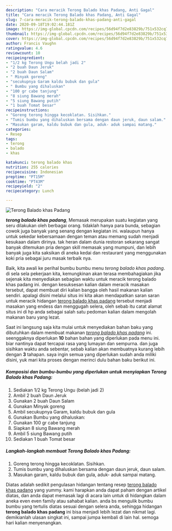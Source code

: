 ```yaml
---
description: "Cara meracik Terong Balado khas Padang, Anti Gagal"
title: "Cara meracik Terong Balado khas Padang, Anti Gagal"
slug: 7-cara-meracik-terong-balado-khas-padang-anti-gagal
date: 2020-09-18T19:02:44.181Z
image: https://img-global.cpcdn.com/recipes/56d94f7d2e83829b/751x532cq70/terong-balado-khas-padang-foto-resep-utama.jpg
thumbnail: https://img-global.cpcdn.com/recipes/56d94f7d2e83829b/751x532cq70/terong-balado-khas-padang-foto-resep-utama.jpg
cover: https://img-global.cpcdn.com/recipes/56d94f7d2e83829b/751x532cq70/terong-balado-khas-padang-foto-resep-utama.jpg
author: Francis Vaughn
ratingvalue: 4.6
reviewcount: 10
recipeingredient:
- "1/2 kg Terong Ungu belah jadi 2"
- "2 buah Daun Jeruk"
- "2 buah Daun Salam"
- " Minyak goreng"
- "secukupnya Garam kaldu bubuk dan gula"
- " Bumbu yang dihaluskan"
- "100 gr cabe tanjung"
- "8 siung Bawang merah"
- "5 siung Bawang putih"
- "1 buah Tomat besar"
recipeinstructions:
- "Goreng terong hingga kecoklatan. Sisihkan."
- "Tumis bumbu yang dihaluskan bersama dengan daun jeruk, daun salam."
- "Masukan garam, kaldu bubuk dan gula, aduk- aduk sampai matang."
categories:
- Resep
tags:
- terong
- balado
- khas

katakunci: terong balado khas 
nutrition: 255 calories
recipecuisine: Indonesian
preptime: "PT15M"
cooktime: "PT43M"
recipeyield: "2"
recipecategory: Lunch

---
```



![Terong Balado khas Padang](https://img-global.cpcdn.com/recipes/56d94f7d2e83829b/751x532cq70/terong-balado-khas-padang-foto-resep-utama.jpg)

<b><i>terong balado khas padang</i></b>, Memasak merupakan suatu kegiatan yang seru dilakukan oleh berbagai orang. tidaklah hanya para bunda, sebagian cowok juga banyak yang senang dengan kegiatan ini. walaupun hanya untuk sekedar kebersamaan dengan teman atau memang sudah menjadi kesukaan dalam dirinya. tak heran dalam dunia restoran sekarang sangat banyak ditemukan pria dengan skill memasak yang mumpuni, dan lebih banyak juga kita saksikan di aneka kedai dan restaurant yang menggunakan koki pria sebagai juru masak terbaik nya.



Baik, kita awali ke perihal bumbu bumbu menu <i>terong balado khas padang</i>. di sela sela pekerjaan kita, kemungkinan akan terasa membahagiakan jika sejenak kita menyediakan sebagian waktu untuk meracik terong balado khas padang ini. dengan kesuksesan kalian dalam meracik masakan tersebut, dapat membuat diri kalian bangga oleh hasil makanan kalian sendiri. apalagi disini melalui situs ini kita akan mendapatkan saran saran untuk meracik hidangan <u>terong balado khas padang</u> tersebut menjadi masakan yang endess dan menggugah selera, oleh sebab itu catat alamat situs ini di hp anda sebagai salah satu pedoman kalian dalam mengolah makanan baru yang lezat.


Saat ini langsung saja kita mulai untuk menyediakan bahan baku yang dibutuhkan dalam membuat makanan <u><i>terong balado khas padang</i></u> ini. seenggaknya diperlukan <b>10</b> bahan bahan yang diperlukan pada menu ini. biar nantinya dapat tercapai rasa yang lumayan dan sempurna. dan juga sisihkan waktu anda sebentar, sebab kalian akan membuatnya kurang lebih dengan <b>3</b> tahapan. saya ingin semua yang diperlukan sudah anda miliki disini, yuk mari kita proses dengan merinci dulu bahan baku berikut ini.

<!--inarticleads1-->

##### Komposisi dan bumbu-bumbu yang diperlukan untuk menyiapkan Terong Balado khas Padang:

1. Sediakan 1/2 kg Terong Ungu (belah jadi 2)
1. Ambil 2 buah Daun Jeruk
1. Gunakan 2 buah Daun Salam
1. Gunakan  Minyak goreng
1. Ambil secukupnya Garam, kaldu bubuk dan gula
1. Gunakan  Bumbu yang dihaluskan:
1. Gunakan 100 gr cabe tanjung
1. Siapkan 8 siung Bawang merah
1. Ambil 5 siung Bawang putih
1. Sediakan 1 buah Tomat besar




<!--inarticleads2-->

##### Langkah-langkah membuat Terong Balado khas Padang:

1. Goreng terong hingga kecoklatan. Sisihkan.
1. Tumis bumbu yang dihaluskan bersama dengan daun jeruk, daun salam.
1. Masukan garam, kaldu bubuk dan gula, aduk- aduk sampai matang.




Diatas adalah sedikit pengulasan hidangan tentang resep <u>terong balado khas padang</u> yang yummy. kami harapkan anda dapat paham dengan artikel diatas, dan anda dapat memasak lagi di acara lain untuk di hidangkan dalam aneka even even family atau sahabat kalian. anda bs mengulik bumbu bumbu yang tertulis diatas sesuai dengan selera anda, sehingga hidangan <b>terong balado khas padang</b> ini bisa menjadi lebih lezat dan nikmat lagi. demikianlah ulasan singkat ini, sampai jumpa kembali di lain hal. semoga hari kalian menyenangkan.
